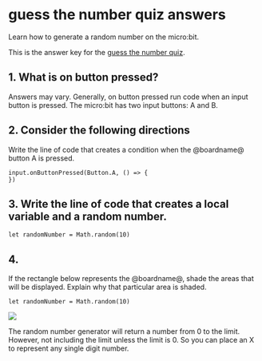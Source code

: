 # guess the number quiz answers

Learn how to generate a random number on the micro:bit.

This is the answer key for the [guess the number quiz](/lessons/guess-the-number/quiz).

## 1. What is on button pressed?

Answers may vary. Generally, on button pressed run code when an input button is pressed. The micro:bit has two input buttons: A and B.

## 2. Consider the following directions

Write the line of code that creates a condition when the @boardname@ button A is pressed.


```blocks
input.onButtonPressed(Button.A, () => {    
})
```

## 3. Write the line of code that creates a **local variable** and a **random number**.




```blocks
let randomNumber = Math.random(10)
```

## 4. 
If the rectangle below represents the @boardname@, shade the areas that will be displayed. Explain why that particular area is shaded.

```blocks
let randomNumber = Math.random(10)
```


![](/static/mb/lessons/guess-the-number-0.png)

The random number generator will return a number from 0 to the limit. However, not including the limit unless the limit is 0. So you can place an X to represent any single digit number.

